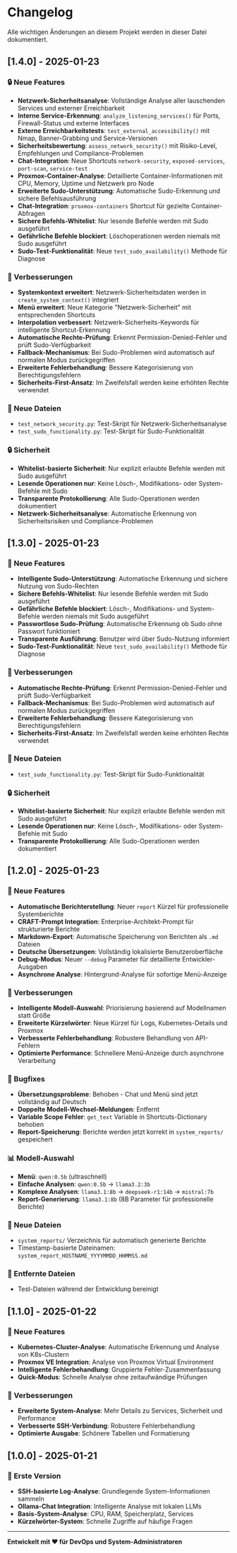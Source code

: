 # Changelog

Alle wichtigen Änderungen an diesem Projekt werden in dieser Datei dokumentiert.

## [1.4.0] - 2025-01-23

### 🔒 Neue Features
- **Netzwerk-Sicherheitsanalyse**: Vollständige Analyse aller lauschenden Services und externer Erreichbarkeit
- **Interne Service-Erkennung**: `analyze_listening_services()` für Ports, Firewall-Status und externe Interfaces
- **Externe Erreichbarkeitstests**: `test_external_accessibility()` mit Nmap, Banner-Grabbing und Service-Versionen
- **Sicherheitsbewertung**: `assess_network_security()` mit Risiko-Level, Empfehlungen und Compliance-Problemen
- **Chat-Integration**: Neue Shortcuts `network-security`, `exposed-services`, `port-scan`, `service-test`
- **Proxmox-Container-Analyse**: Detaillierte Container-Informationen mit CPU, Memory, Uptime und Netzwerk pro Node
- **Erweiterte Sudo-Unterstützung**: Automatische Sudo-Erkennung und sichere Befehlsausführung
- **Chat-Integration**: `proxmox-containers` Shortcut für gezielte Container-Abfragen
- **Sichere Befehls-Whitelist**: Nur lesende Befehle werden mit Sudo ausgeführt
- **Gefährliche Befehle blockiert**: Löschoperationen werden niemals mit Sudo ausgeführt
- **Sudo-Test-Funktionalität**: Neue `test_sudo_availability()` Methode für Diagnose

### 🔧 Verbesserungen
- **Systemkontext erweitert**: Netzwerk-Sicherheitsdaten werden in `create_system_context()` integriert
- **Menü erweitert**: Neue Kategorie "Netzwerk-Sicherheit" mit entsprechenden Shortcuts
- **Interpolation verbessert**: Netzwerk-Sicherheits-Keywords für intelligente Shortcut-Erkennung
- **Automatische Rechte-Prüfung**: Erkennt Permission-Denied-Fehler und prüft Sudo-Verfügbarkeit
- **Fallback-Mechanismus**: Bei Sudo-Problemen wird automatisch auf normalen Modus zurückgegriffen
- **Erweiterte Fehlerbehandlung**: Bessere Kategorisierung von Berechtigungsfehlern
- **Sicherheits-First-Ansatz**: Im Zweifelsfall werden keine erhöhten Rechte verwendet

### 📁 Neue Dateien
- `test_network_security.py`: Test-Skript für Netzwerk-Sicherheitsanalyse
- `test_sudo_functionality.py`: Test-Skript für Sudo-Funktionalität

### 🔒 Sicherheit
- **Whitelist-basierte Sicherheit**: Nur explizit erlaubte Befehle werden mit Sudo ausgeführt
- **Lesende Operationen nur**: Keine Lösch-, Modifikations- oder System-Befehle mit Sudo
- **Transparente Protokollierung**: Alle Sudo-Operationen werden dokumentiert
- **Netzwerk-Sicherheitsanalyse**: Automatische Erkennung von Sicherheitsrisiken und Compliance-Problemen

## [1.3.0] - 2025-01-23

### 🔐 Neue Features
- **Intelligente Sudo-Unterstützung**: Automatische Erkennung und sichere Nutzung von Sudo-Rechten
- **Sichere Befehls-Whitelist**: Nur lesende Befehle werden mit Sudo ausgeführt
- **Gefährliche Befehle blockiert**: Lösch-, Modifikations- und System-Befehle werden niemals mit Sudo ausgeführt
- **Passwortlose Sudo-Prüfung**: Automatische Erkennung ob Sudo ohne Passwort funktioniert
- **Transparente Ausführung**: Benutzer wird über Sudo-Nutzung informiert
- **Sudo-Test-Funktionalität**: Neue `test_sudo_availability()` Methode für Diagnose

### 🔧 Verbesserungen
- **Automatische Rechte-Prüfung**: Erkennt Permission-Denied-Fehler und prüft Sudo-Verfügbarkeit
- **Fallback-Mechanismus**: Bei Sudo-Problemen wird automatisch auf normalen Modus zurückgegriffen
- **Erweiterte Fehlerbehandlung**: Bessere Kategorisierung von Berechtigungsfehlern
- **Sicherheits-First-Ansatz**: Im Zweifelsfall werden keine erhöhten Rechte verwendet

### 📁 Neue Dateien
- `test_sudo_functionality.py`: Test-Skript für Sudo-Funktionalität

### 🔒 Sicherheit
- **Whitelist-basierte Sicherheit**: Nur explizit erlaubte Befehle werden mit Sudo ausgeführt
- **Lesende Operationen nur**: Keine Lösch-, Modifikations- oder System-Befehle mit Sudo
- **Transparente Protokollierung**: Alle Sudo-Operationen werden dokumentiert

## [1.2.0] - 2025-01-23

### 🚀 Neue Features
- **Automatische Berichterstellung**: Neuer `report` Kürzel für professionelle Systemberichte
- **CRAFT-Prompt Integration**: Enterprise-Architekt-Prompt für strukturierte Berichte
- **Markdown-Export**: Automatische Speicherung von Berichten als `.md` Dateien
- **Deutsche Übersetzungen**: Vollständig lokalisierte Benutzeroberfläche
- **Debug-Modus**: Neuer `--debug` Parameter für detaillierte Entwickler-Ausgaben
- **Asynchrone Analyse**: Hintergrund-Analyse für sofortige Menü-Anzeige

### 🔧 Verbesserungen
- **Intelligente Modell-Auswahl**: Priorisierung basierend auf Modellnamen statt Größe
- **Erweiterte Kürzelwörter**: Neue Kürzel für Logs, Kubernetes-Details und Proxmox
- **Verbesserte Fehlerbehandlung**: Robustere Behandlung von API-Fehlern
- **Optimierte Performance**: Schnellere Menü-Anzeige durch asynchrone Verarbeitung

### 🐛 Bugfixes
- **Übersetzungsprobleme**: Behoben - Chat und Menü sind jetzt vollständig auf Deutsch
- **Doppelte Modell-Wechsel-Meldungen**: Entfernt
- **Variable Scope Fehler**: `get_text` Variable in Shortcuts-Dictionary behoben
- **Report-Speicherung**: Berichte werden jetzt korrekt in `system_reports/` gespeichert

### 📊 Modell-Auswahl
- **Menü**: `qwen:0.5b` (ultraschnell)
- **Einfache Analysen**: `qwen:0.5b` → `llama3.2:3b`
- **Komplexe Analysen**: `llama3.1:8b` → `deepseek-r1:14b` → `mistral:7b`
- **Report-Generierung**: `llama3.1:8b` (8B Parameter für professionelle Berichte)

### 📁 Neue Dateien
- `system_reports/` Verzeichnis für automatisch generierte Berichte
- Timestamp-basierte Dateinamen: `system_report_HOSTNAME_YYYYMMDD_HHMMSS.md`

### 🔄 Entfernte Dateien
- Test-Dateien während der Entwicklung bereinigt

## [1.1.0] - 2025-01-22

### 🚀 Neue Features
- **Kubernetes-Cluster-Analyse**: Automatische Erkennung und Analyse von K8s-Clustern
- **Proxmox VE Integration**: Analyse von Proxmox Virtual Environment
- **Intelligente Fehlerbehandlung**: Gruppierte Fehler-Zusammenfassung
- **Quick-Modus**: Schnelle Analyse ohne zeitaufwändige Prüfungen

### 🔧 Verbesserungen
- **Erweiterte System-Analyse**: Mehr Details zu Services, Sicherheit und Performance
- **Verbesserte SSH-Verbindung**: Robustere Fehlerbehandlung
- **Optimierte Ausgabe**: Schönere Tabellen und Formatierung

## [1.0.0] - 2025-01-21

### 🚀 Erste Version
- **SSH-basierte Log-Analyse**: Grundlegende System-Informationen sammeln
- **Ollama-Chat Integration**: Intelligente Analyse mit lokalen LLMs
- **Basis-System-Analyse**: CPU, RAM, Speicherplatz, Services
- **Kürzelwörter-System**: Schnelle Zugriffe auf häufige Fragen

---

**Entwickelt mit ❤️ für DevOps und System-Administratoren** 